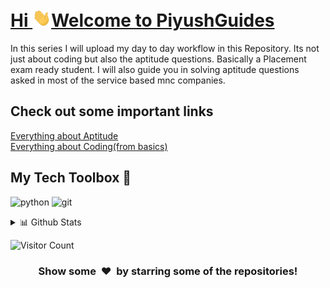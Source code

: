  # [Hi <img src="https://raw.githubusercontent.com/ABSphreak/ABSphreak/master/gifs/Hi.gif" width="30px">Welcome to PiyushGuides](https://colab.research.google.com/drive/1033vAriXp9xDbyx3T1MNqtexYMdK-kPD?usp=sharing/)
 
In this series I will upload my day to day workflow in this Repository. Its not just about coding but also the aptitude questions. Basically a Placement exam ready student. I will also guide you in solving aptitude questions asked in most of the service based mnc companies.

## Check out some important links
[Everything about Aptitude](https://docs.google.com/document/d/10Q5_CxMXODsFiNULTwESY4UtqbQ8_ZYWIG56_N1BMYQ/edit?usp=sharing) <br>
[Everything about Coding(from basics)](https://colab.research.google.com/drive/1033vAriXp9xDbyx3T1MNqtexYMdK-kPD#scrollTo=mVQpVJy7rmYJ)

## My Tech Toolbox 🧰

<p align="left">
<img src="https://cdn3.iconfinder.com/data/icons/logos-and-brands-adobe/512/267_Python-512.png" alt="python" width="40" height="40"/> 
<img src="https://www.vectorlogo.zone/logos/git-scm/git-scm-icon.svg" alt="git" width="40" height="40"/> 
</p>

  
 <details>
<summary>📊 Github Stats</summary>

<p align="center"> <img src="https://github-readme-stats.vercel.app/api?username=PiyushChandraChandra&show_icons=true&theme=gotham" alt="Piyush Chandra Chandra | Stats" />

</details>


 ![Visitor Count](https://profile-counter.glitch.me/{PiyushChandraChandra}/count.svg)
  
<h3 align="center">Show some &nbsp;❤️&nbsp; by starring some of the repositories!</h3>
